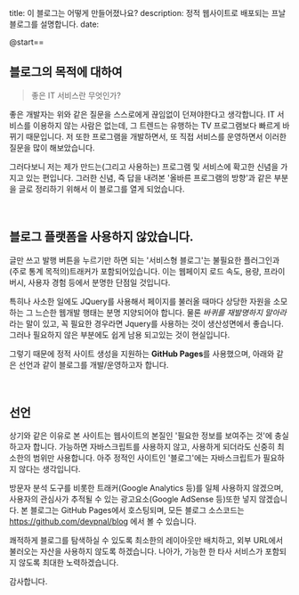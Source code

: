 title: 이 블로그는 어떻게 만들어졌나요?
description: 정적 웹사이트로 배포되는 프날 블로그를 설명합니다.
date: 

@start==

## 블로그의 목적에 대하여

> 좋은 IT 서비스란 무엇인가?

좋은 개발자는 위와 같은 질문을 스스로에게 끊임없이 던져야한다고 생각합니다.
IT 서비스를 이용하지 않는 사람은 없는데, 그 트렌드는 유행하는 TV 프로그램보다 빠르게 바뀌기 때문입니다. 
저 또한 프로그램을 개발하면서, 또 직접 서비스를 운영하면서 이러한 질문을 많이 해보았습니다.

그러다보니 저는 제가 만드는(그리고 사용하는) 프로그램 및 서비스에 확고한 신념을 가지고 있는 편입니다. 
그러한 신념, 즉 답을 내려본 '올바른 프로그램의 방향'과 같은 부분을 글로 정리하기 위해서 이 블로그를 열게 되었습니다.


<br>

## 블로그 플랫폼을 사용하지 않았습니다.

글만 쓰고 발행 버튼을 누르기만 하면 되는 '서비스형 블로그'는 불필요한 플러그인과 (주로 통계 목적의)트래커가 포함되어있습니다. 
이는 웹페이지 로드 속도, 용량, 프라이버시, 사용자 경험 등에서 분명한 단점일 것입니다. 

특히나 사소한 일에도 JQuery를 사용해서 페이지를 불러올 때마다 상당한 자원을 소모하는 그 느슨한 웹개발 행태는 분명 지양되어야 합니다.
물론 *바퀴를 재발명하지 말아라* 라는 말이 있고, 꼭 필요한 경우라면 Jquery를 사용하는 것이 생산성면에서 좋습니다.
그러나 필요하지 않은 부분에도 쉽게 남용 되고있는 것이 현실입니다.

그렇기 때문에 정적 사이트 생성을 지원하는 **GitHub Pages**를 사용했으며, 아래와 같은 선언과 같이 블로그를 개발/운영하고자 합니다.


<br>

## 선언

상기와 같은 이유로 본 사이트는 웹사이트의 본질인 '필요한 정보를 보여주는 것'에 충실하고자 합니다. 가능하면 자바스크립트를 사용하지 않고, 사용하게 되더라도 신중히 최소한의 범위만 사용합니다. 아주 정적인 사이트인 '블로그'에는 자바스크립트가 필요하지 않다는 생각입니다.

방문자 분석 도구를 비롯한 트래커(Google Analytics 등)를 일체 사용하지 않겠으며, 사용자의 관심사가 추적될 수 있는 광고요소(Google AdSense 등)또한 넣지 않겠습니다. 본 블로그는 GitHub Pages에서 호스팅되며, 모든 블로그 소스코드는 https://github.com/devpnal/blog 에서 볼 수 있습니다.

쾌적하게 블로그를 탐색하실 수 있도록 최소한의 레이아웃만 배치하고, 외부 URL에서 불러오는 자산을 사용하지 않도록 하겠습니다. 나아가, 가능한 한 타사 서비스가 포함되지 않도록 최대한 노력하겠습니다.

감사합니다.
